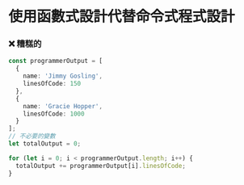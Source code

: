 # 使用函數式設計代替命令式程式設計

<h3 class="awful">❌ 糟糕的</h3>

```ts
const programmerOutput = [
  {
    name: 'Jimmy Gosling',
    linesOfCode: 150
  },
  {
    name: 'Gracie Hopper',
    linesOfCode: 1000
  }
];
// 不必要的變數
let totalOutput = 0;

for (let i = 0; i < programmerOutput.length; i++) {
  totalOutput += programmerOutput[i].linesOfCode;
}
```
